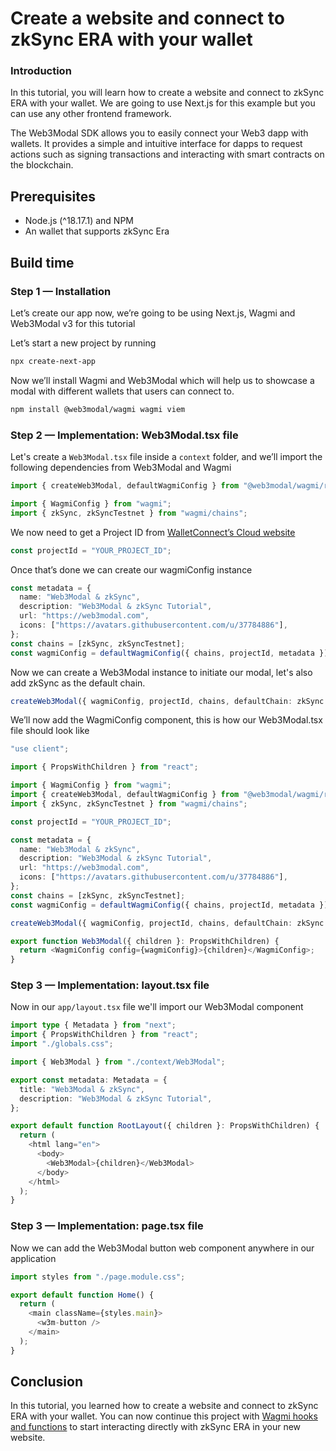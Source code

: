# Create a website and connect to zkSync ERA with your wallet

### Introduction

In this tutorial, you will learn how to create a website and connect to zkSync ERA with your wallet. We are going to use Next.js for this example but you can use any other frontend framework.

The Web3Modal SDK allows you to easily connect your Web3 dapp with wallets. It provides a simple and intuitive interface for dapps to request actions such as signing transactions and interacting with smart contracts on the blockchain.

## Prerequisites

- Node.js (^18.17.1) and NPM
- An wallet that supports zkSync Era

## Build time

### Step 1 — Installation

Let’s create our app now, we’re going to be using Next.js, Wagmi and Web3Modal v3 for this tutorial

Let’s start a new project by running

```sh
npx create-next-app
```

Now we’ll install Wagmi and Web3Modal which will help us to showcase a modal with different wallets that users can connect to.

```sh
npm install @web3modal/wagmi wagmi viem
```

### Step 2 — Implementation: Web3Modal.tsx file

Let's create a `Web3Modal.tsx` file inside a `context` folder, and we’ll import the following dependencies from Web3Modal and Wagmi

```ts
import { createWeb3Modal, defaultWagmiConfig } from "@web3modal/wagmi/react";

import { WagmiConfig } from "wagmi";
import { zkSync, zkSyncTestnet } from "wagmi/chains";
```

We now need to get a Project ID from [WalletConnect’s Cloud website](https://cloud.walletconnect.com/)

```ts
const projectId = "YOUR_PROJECT_ID";
```

Once that’s done we can create our wagmiConfig instance

```ts
const metadata = {
  name: "Web3Modal & zkSync",
  description: "Web3Modal & zkSync Tutorial",
  url: "https://web3modal.com",
  icons: ["https://avatars.githubusercontent.com/u/37784886"],
};
const chains = [zkSync, zkSyncTestnet];
const wagmiConfig = defaultWagmiConfig({ chains, projectId, metadata });
```

Now we can create a Web3Modal instance to initiate our modal, let's also add zkSync as the default chain.

```ts
createWeb3Modal({ wagmiConfig, projectId, chains, defaultChain: zkSync });
```

We’ll now add the WagmiConfig component, this is how our Web3Modal.tsx file should look like

```ts
"use client";

import { PropsWithChildren } from "react";

import { WagmiConfig } from "wagmi";
import { createWeb3Modal, defaultWagmiConfig } from "@web3modal/wagmi/react";
import { zkSync, zkSyncTestnet } from "wagmi/chains";

const projectId = "YOUR_PROJECT_ID";

const metadata = {
  name: "Web3Modal & zkSync",
  description: "Web3Modal & zkSync Tutorial",
  url: "https://web3modal.com",
  icons: ["https://avatars.githubusercontent.com/u/37784886"],
};
const chains = [zkSync, zkSyncTestnet];
const wagmiConfig = defaultWagmiConfig({ chains, projectId, metadata });

createWeb3Modal({ wagmiConfig, projectId, chains, defaultChain: zkSync });

export function Web3Modal({ children }: PropsWithChildren) {
  return <WagmiConfig config={wagmiConfig}>{children}</WagmiConfig>;
}
```

### Step 3 — Implementation: layout.tsx file

Now in our `app/layout.tsx` file we'll import our Web3Modal component

```ts
import type { Metadata } from "next";
import { PropsWithChildren } from "react";
import "./globals.css";

import { Web3Modal } from "./context/Web3Modal";

export const metadata: Metadata = {
  title: "Web3Modal & zkSync",
  description: "Web3Modal & zkSync Tutorial",
};

export default function RootLayout({ children }: PropsWithChildren) {
  return (
    <html lang="en">
      <body>
        <Web3Modal>{children}</Web3Modal>
      </body>
    </html>
  );
}
```

### Step 3 — Implementation: page.tsx file

Now we can add the Web3Modal button web component anywhere in our application

```ts
import styles from "./page.module.css";

export default function Home() {
  return (
    <main className={styles.main}>
      <w3m-button />
    </main>
  );
}
```

## Conclusion

In this tutorial, you learned how to create a website and connect to zkSync ERA with your wallet. You can now continue this project with [Wagmi hooks and functions](https://wagmi.sh/react/hooks/useContractRead) to start interacting directly with zkSync ERA in your new website.
